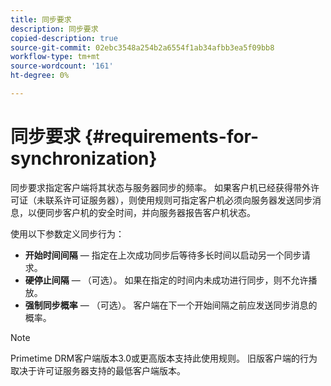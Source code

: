 ```yaml
---
title: 同步要求
description: 同步要求
copied-description: true
source-git-commit: 02ebc3548a254b2a6554f1ab34afbb3ea5f09bb8
workflow-type: tm+mt
source-wordcount: '161'
ht-degree: 0%

---
```


# 同步要求 {#requirements-for-synchronization}

同步要求指定客户端将其状态与服务器同步的频率。 如果客户机已经获得带外许可证（未联系许可证服务器），则使用规则可指定客户机必须向服务器发送同步消息，以便同步客户机的安全时间，并向服务器报告客户机状态。

使用以下参数定义同步行为：

* **开始时间间隔**  — 指定在上次成功同步后等待多长时间以启动另一个同步请求。
* **硬停止间隔**  — （可选）。 如果在指定的时间内未成功进行同步，则不允许播放。
* **强制同步概率**  — （可选）。 客户端在下一个开始间隔之前应发送同步消息的概率。

>[!NOTE]
>
>Primetime DRM客户端版本3.0或更高版本支持此使用规则。 旧版客户端的行为取决于许可证服务器支持的最低客户端版本。

